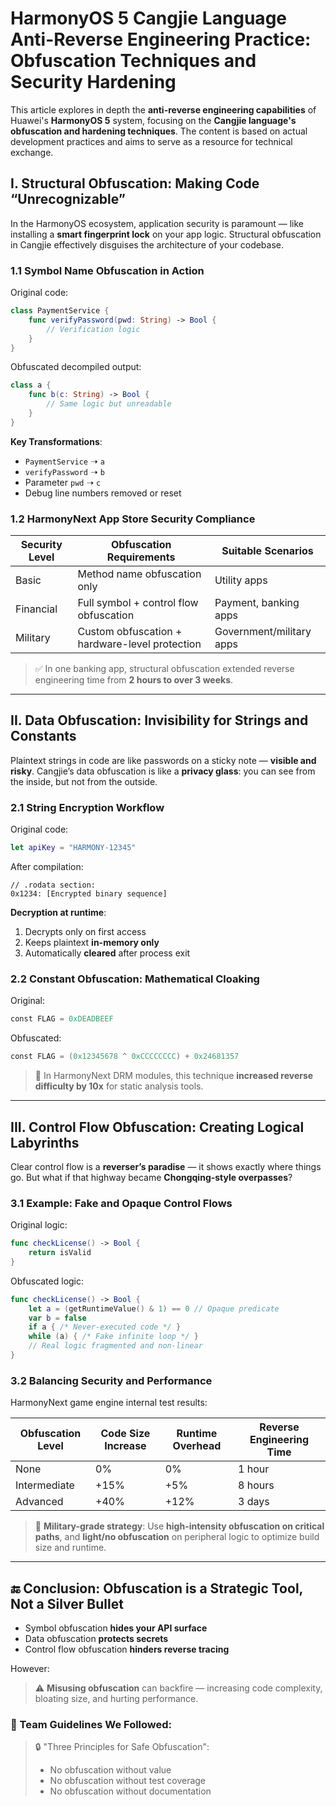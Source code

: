 # HarmonyOS 5 Cangjie Language Anti-Reverse Engineering Practice: Obfuscation Techniques and Security Hardening

This article explores in depth the **anti-reverse engineering capabilities** of Huawei's **HarmonyOS 5** system, focusing on the **Cangjie language's obfuscation and hardening techniques**. The content is based on actual development practices and aims to serve as a resource for technical exchange.



## I. Structural Obfuscation: Making Code “Unrecognizable”

In the HarmonyOS ecosystem, application security is paramount — like installing a **smart fingerprint lock** on your app logic. Structural obfuscation in Cangjie effectively disguises the architecture of your codebase.

### 1.1 Symbol Name Obfuscation in Action

Original code:

```swift
class PaymentService {
    func verifyPassword(pwd: String) -> Bool {
        // Verification logic
    }
}
```

Obfuscated decompiled output:

```swift
class a {
    func b(c: String) -> Bool {
        // Same logic but unreadable
    }
}
```

**Key Transformations**:

- `PaymentService` ➝ `a`
- `verifyPassword` ➝ `b`
- Parameter `pwd` ➝ `c`
- Debug line numbers removed or reset

### 1.2 HarmonyNext App Store Security Compliance

| Security Level | Obfuscation Requirements                       | Suitable Scenarios       |
| -------------- | ---------------------------------------------- | ------------------------ |
| Basic          | Method name obfuscation only                   | Utility apps             |
| Financial      | Full symbol + control flow obfuscation         | Payment, banking apps    |
| Military       | Custom obfuscation + hardware-level protection | Government/military apps |

> ✅ In one banking app, structural obfuscation extended reverse engineering time from **2 hours to over 3 weeks**.

------

## II. Data Obfuscation: Invisibility for Strings and Constants

Plaintext strings in code are like passwords on a sticky note — **visible and risky**. Cangjie’s data obfuscation is like a **privacy glass**: you can see from the inside, but not from the outside.

### 2.1 String Encryption Workflow

Original code:

```swift
let apiKey = "HARMONY-12345"
```

After compilation:

```
// .rodata section:
0x1234: [Encrypted binary sequence]
```

**Decryption at runtime**:

1. Decrypts only on first access
2. Keeps plaintext **in-memory only**
3. Automatically **cleared** after process exit

### 2.2 Constant Obfuscation: Mathematical Cloaking

Original:

```swift
const FLAG = 0xDEADBEEF
```

Obfuscated:

```swift
const FLAG = (0x12345678 ^ 0xCCCCCCCC) + 0x24681357
```

> 🧠 In HarmonyNext DRM modules, this technique **increased reverse difficulty by 10x** for static analysis tools.

------

## III. Control Flow Obfuscation: Creating Logical Labyrinths

Clear control flow is a **reverser’s paradise** — it shows exactly where things go. But what if that highway became **Chongqing-style overpasses**?

### 3.1 Example: Fake and Opaque Control Flows

Original logic:

```swift
func checkLicense() -> Bool {
    return isValid
}
```

Obfuscated logic:

```swift
func checkLicense() -> Bool {
    let a = (getRuntimeValue() & 1) == 0 // Opaque predicate
    var b = false
    if a { /* Never-executed code */ }
    while (a) { /* Fake infinite loop */ }
    // Real logic fragmented and non-linear
}
```

### 3.2 Balancing Security and Performance

HarmonyNext game engine internal test results:

| Obfuscation Level | Code Size Increase | Runtime Overhead | Reverse Engineering Time |
| ----------------- | ------------------ | ---------------- | ------------------------ |
| None              | 0%                 | 0%               | 1 hour                   |
| Intermediate      | +15%               | +5%              | 8 hours                  |
| Advanced          | +40%               | +12%             | 3 days                   |

> 🔐 **Military-grade strategy**: Use **high-intensity obfuscation on critical paths**, and **light/no obfuscation** on peripheral logic to optimize build size and runtime.

------

## 🔚 Conclusion: Obfuscation is a Strategic Tool, Not a Silver Bullet

- Symbol obfuscation **hides your API surface**
- Data obfuscation **protects secrets**
- Control flow obfuscation **hinders reverse tracing**

However:

> ⚠️ **Misusing obfuscation** can backfire — increasing code complexity, bloating size, and hurting performance.

### 📏 Team Guidelines We Followed:

> 🔒 "Three Principles for Safe Obfuscation":
>
> - No obfuscation without value
> - No obfuscation without test coverage
> - No obfuscation without documentation